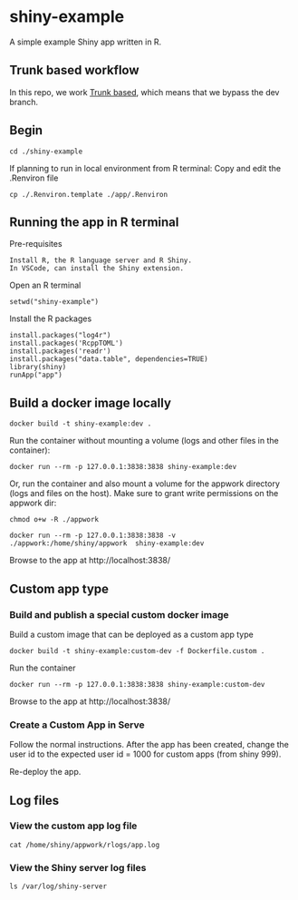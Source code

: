 # shiny-example
A simple example Shiny app written in R.

## Trunk based workflow
In this repo, we work [Trunk based](https://www.toptal.com/software/trunk-based-development-git-flow), which means that we bypass the dev branch.

## Begin

    cd ./shiny-example

If planning to run in local environment from R terminal:
Copy and edit the .Renviron file

    cp ./.Renviron.template ./app/.Renviron

## Running the app in R terminal

Pre-requisites

    Install R, the R language server and R Shiny.
    In VSCode, can install the Shiny extension.

Open an R terminal

    setwd("shiny-example")

Install the R packages

    install.packages("log4r")
    install.packages('RcppTOML')
    install.packages('readr')
    install.packages("data.table", dependencies=TRUE)
    library(shiny)
    runApp("app")


## Build a docker image locally

    docker build -t shiny-example:dev .

Run the container without mounting a volume (logs and other files in the container):

    docker run --rm -p 127.0.0.1:3838:3838 shiny-example:dev

Or, run the container and also mount a volume for the appwork directory (logs and files on the host).
Make sure to grant write permissions on the appwork dir:

    chmod o+w -R ./appwork

    docker run --rm -p 127.0.0.1:3838:3838 -v ./appwork:/home/shiny/appwork  shiny-example:dev


Browse to the app at  http://localhost:3838/


## Custom app type

### Build and publish a special custom docker image

Build a custom image that can be deployed as a custom app type

    docker build -t shiny-example:custom-dev -f Dockerfile.custom .

Run the container

    docker run --rm -p 127.0.0.1:3838:3838 shiny-example:custom-dev

Browse to the app at  http://localhost:3838/

### Create a Custom App in Serve

Follow the normal instructions. After the app has been created, change the
user id to the expected user id = 1000 for custom apps (from shiny 999).

Re-deploy the app.


## Log files

### View the custom app log file

    cat /home/shiny/appwork/rlogs/app.log

### View the Shiny server log files

    ls /var/log/shiny-server
